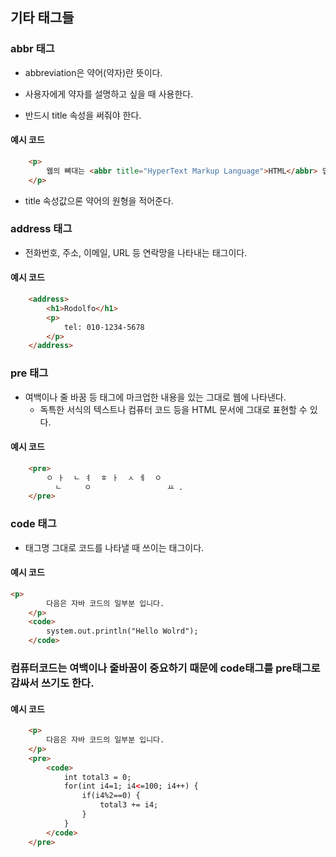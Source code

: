## 기타 태그들


### abbr 태그

- abbreviation은 약어(약자)란 뜻이다.

- 사용자에게 약자를 설명하고 싶을 때 사용한다.

- 반드시 title 속성을 써줘야 한다.

#### 예시 코드

```html
    <p>
        웹의 뼈대는 <abbr title="HyperText Markup Language">HTML</abbr> 입니다.
    </p>
```

- title 속성값으론 약어의 원형을 적어준다.


### address 태그

- 전화번호, 주소, 이메일, URL 등 연락망을 나타내는 태그이다.

#### 예시 코드

```html
    <address>
        <h1>Rodolfo</h1>
        <p>
            tel: 010-1234-5678
        </p>
    </address>
```


### pre 태그

- 여백이나 줄 바꿈 등 태그에 마크업한 내용을 있는 그대로 웹에 나타낸다.
    - 독특한 서식의 텍스트나 컴퓨터 코드 등을 HTML 문서에 그대로 표현할 수 있다.

#### 예시 코드

```html
    <pre>
        ㅇ ㅏ  ㄴ ㅕ  ㅎ ㅏ  ㅅ ㅔ  ㅇ
          ㄴ     ㅇ                 ㅛ .
    </pre>
```


### code 태그

- 태그명 그대로 코드를 나타낼 때 쓰이는 태그이다.

#### 예시 코드

```html
<p>
        다음은 자바 코드의 일부분 입니다.
    </p>
    <code>
        system.out.println("Hello Wolrd");
    </code>
```


### 컴퓨터코드는 여백이나 줄바꿈이 중요하기 때문에 code태그를 pre태그로 감싸서 쓰기도 한다.

#### 예시 코드

```html
    <p>
        다음은 자바 코드의 일부분 입니다.
    </p>
    <pre>
        <code>
            int total3 = 0;
			for(int i4=1; i4<=100; i4++) {
				if(i4%2==0) {
					total3 += i4;
				}
			}
        </code>
    </pre>
```
